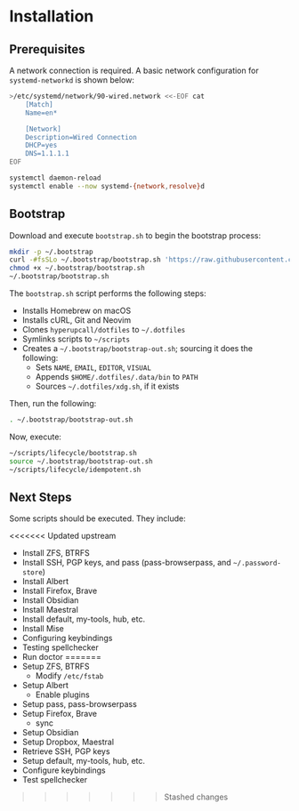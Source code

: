 # Installation

## Prerequisites

A network connection is required. A basic network configuration for `systemd-networkd` is shown below:

```sh
>/etc/systemd/network/90-wired.network <<-EOF cat
	[Match]
	Name=en*

	[Network]
	Description=Wired Connection
	DHCP=yes
	DNS=1.1.1.1
EOF

systemctl daemon-reload
systemctl enable --now systemd-{network,resolve}d
```

## Bootstrap

Download and execute `bootstrap.sh` to begin the bootstrap process:

```sh
mkdir -p ~/.bootstrap
curl -#fsSLo ~/.bootstrap/bootstrap.sh 'https://raw.githubusercontent.com/hyperupcall/dotfiles/trunk/os/unix/bootstrap.sh'
chmod +x ~/.bootstrap/bootstrap.sh
~/.bootstrap/bootstrap.sh
```

The `bootstrap.sh` script performs the following steps:

- Installs Homebrew on macOS
- Installs cURL, Git and Neovim
- Clones `hyperupcall/dotfiles` to `~/.dotfiles`
- Symlinks scripts to `~/scripts`
- Creates a `~/.bootstrap/bootstrap-out.sh`; sourcing it does the following:
  - Sets `NAME`, `EMAIL`, `EDITOR`, `VISUAL`
  - Appends `$HOME/.dotfiles/.data/bin` to `PATH`
  - Sources `~/.dotfiles/xdg.sh`, if it exists

Then, run the following:

```sh
. ~/.bootstrap/bootstrap-out.sh
```

Now, execute:

```sh
~/scripts/lifecycle/bootstrap.sh
source ~/.bootstrap/bootstrap-out.sh
~/scripts/lifecycle/idempotent.sh
```

## Next Steps

Some scripts should be executed. They include:

<<<<<<< Updated upstream
- Install ZFS, BTRFS
- Install SSH, PGP keys, and pass (pass-browserpass, and `~/.password-store`)
- Install Albert
- Install Firefox, Brave
- Install Obsidian
- Install Maestral
- Install default, my-tools, hub, etc.
- Install Mise
- Configuring keybindings
- Testing spellchecker
- Run doctor
=======
- Setup ZFS, BTRFS
  - Modify `/etc/fstab`
- Setup Albert
  - Enable plugins
- Setup pass, pass-browserpass
- Setup Firefox, Brave
  - sync
- Setup Obsidian
- Setup Dropbox, Maestral
- Retrieve SSH, PGP keys
- Setup default, my-tools, hub, etc.
- Configure keybindings
- Test spellchecker
>>>>>>> Stashed changes
